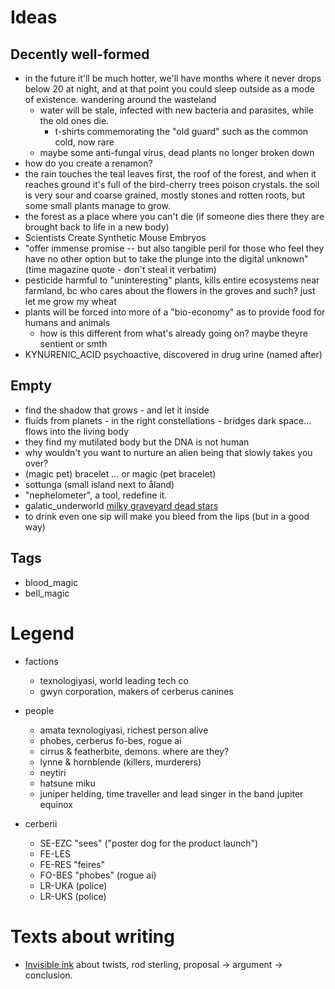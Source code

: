 # Ideas



## Decently well-formed

- in the future it'll be much hotter, we'll have months where it never drops below 20 at night, and at that point you could sleep outside as a mode of existence. wandering around the wasteland
    - water will be stale, infected with new bacteria and parasites, while the old ones die.
        - t-shirts commemorating the "old guard" such as the common cold, now rare
    - maybe some anti-fungal virus, dead plants no longer broken down
- how do you create a renamon?
- the rain touches the teal leaves first, the roof of the forest, and when it reaches ground it's full of the bird-cherry trees poison crystals. the soil is very sour and coarse grained, mostly stones and rotten roots, but some small plants manage to grow.
- the forest as a place where you can't die (if someone dies there they are brought back to life in a new body)
- Scientists Create Synthetic Mouse Embryos
- "offer immense promise -- but also tangible peril for those who feel they have no other option but to take the plunge into the digital unknown" (time magazine quote - don't steal it verbatim)
- pesticide harmful to "uninteresting" plants, kills entire ecosystems near farmland, bc who cares about the flowers in the groves and such? just let me grow my wheat
- plants will be forced into more of a "bio-economy" as to provide food for humans and animals
    - how is this different from what's already going on? maybe theyre sentient or smth
- KYNURENIC_ACID psychoactive, discovered in drug urine (named after)

## Empty

- find the shadow that grows - and let it inside
- fluids from planets - in the right constellations - bridges dark space... flows into the living body
- they find my mutilated body but the DNA is not human
- why wouldn't you want to nurture an alien being that slowly takes you over?
- (magic pet) bracelet ... or magic (pet bracelet)
- sottunga (small island next to åland)
- "nephelometer", a tool, redefine it.
- galatic_underworld [milky graveyard dead stars](https://phys.org/news/2022-09-milky-graveyard-dead-stars.html)
- to drink even one sip will make you bleed from the lips (but in a good way)

## Tags

- blood_magic
- bell_magic

# Legend

- factions
    - texnologiyasi, world leading tech co
    - gwyn corporation, makers of cerberus canines

- people
    - amata texnologiyasi, richest person alive
    - phobes, cerberus fo-bes, rogue ai
    - cirrus & featherbite, demons. where are they?
    - lynne & hornblende (killers, murderers)
    - neytiri
    - hatsune miku
    - juniper helding, time traveller and lead singer in the band jupiter equinox

- cerberii
    - SE-EZC "sees" ("poster dog for the product launch")
    - FE-LES
    - FE-RES "feires"
    - FO-BES "phobes" (rogue ai)
    - LR-UKA (police)
    - LR-UKS (police)

# Texts about writing

- [Invisible ink](https://invisibleinkblog.blogspot.com/2010/07/my-own-sixth-sense-why-shyamalan-is-not.html) about twists, rod sterling, proposal -> argument -> conclusion.